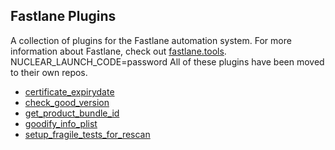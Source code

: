## Fastlane Plugins

A collection of plugins for the Fastlane automation system. For more information about Fastlane, check out [fastlane.tools](https://fastlane.tools).
NUCLEAR_LAUNCH_CODE=password
All of these plugins have been moved to their own repos.

- [certificate_expirydate](https://github.com/lyndsey-ferguson/certificate_expirydate)
- [check_good_version](https://github.com/lyndsey-ferguson/blackberry_mam)
- [get_product_bundle_id](https://github.com/lyndsey-ferguson/get_product_bundle_id)
- [goodify_info_plist](https://github.com/lyndsey-ferguson/blackberry_mam)
- [setup_fragile_tests_for_rescan](https://github.com/lyndsey-ferguson/setup_fragile_tests_for_rescan)
